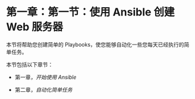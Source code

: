 # 第一章：第一节：使用 Ansible 创建 Web 服务器

本节将帮助您创建简单的 Playbooks，使您能够自动化一些您每天已经执行的简单任务。

本节包括以下章节：

+   第一章，*开始使用 Ansible*

+   第二章，*自动化简单任务*
